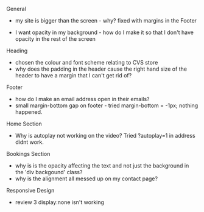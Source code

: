 General

- my site is bigger than the screen - why? 
    fixed with margins in the Footer

- I want opacity in my background - how do I make it so that I don't have opacity in the rest of the screen    


Heading 

- chosen the colour and font scheme relating to CVS store
- why does the padding in the header cause the right hand size of the header to have a margin that I can't get rid of?

Footer

- how do I make an email address open in their emails?
- small margin-bottom gap on footer - tried margin-bottom = -1px; nothing happened.

Home Section

- Why is autoplay not working on the video? Tried ?autoplay=1 in address didnt work.

Bookings Section 

- why is is the opacity affecting the text and not just the background in the 'div backgound' class?
- why is the alignment all messed up on my contact page?

Responsive Design 

- review 3 display:none isn't working
